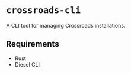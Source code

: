 # `crossroads-cli`

A CLI tool for managing Crossroads installations.

## Requirements

* Rust
* Diesel CLI
